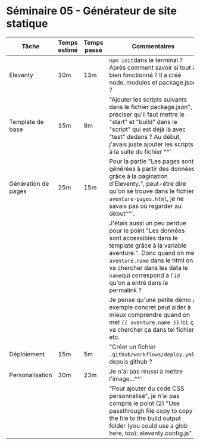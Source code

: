 # Séminaire 05 - Générateur de site statique

| Tâche               | Temps estimé | Temps passé | Commentaires                                                                                                                                                                                                                                                            |
| ------------------- | ------------ | ----------- | ----------------------------------------------------------------------------------------------------------------------------------------------------------------------------------------------------------------------------------------------------------------------- |
| Eleventy            | 10m          | 13m         | `npm init`dans le terminal ? Après comment savoir si tout a bien fonctionné ? Il a créé node_modules et package.json ?                                                                                                                                                  |
| Template de base    | 15m          | 8m          | "Ajouter les scripts suivants dans le fichier package.json", préciser qu'il faut mettre le "start" et "build" dans le "script" qui est déjà là avec "test" dedans ? Au début, j'avais juste ajouter les scripts à la suite du fichier ^^'                               |
| Génération de pages | 25m          | 15m         | Pour la partie "Les pages sont générées à partir des données grâce à la pagination d'Eleventy.", peut-être dire qu'on se trouve dans le fichier `aventure-pages.html`, je ne savais pas où regarder au début^^'.                                                        |
|                     |              |             | J'étais aussi un peu perdue pour le point "Les données sont accessibles dans le template grâce à la variable aventure.". Donc quand on met `aventure.name` dans le html on va chercher dans les data le `name`qui correspond à l'`id` qu'on a entré dans le permalink ? |
|                     |              |             | Je pense qu'une petite démo / exemple concret peut aider à mieux comprendre quand on met `{{ aventure.name }}` ici, ça va chercher ça dans tel fichier, etc.                                                                                                            |
| Déploiement         | 15m          | 5m          |  "Créer un fichier `.github/workflows/deploy.yml`" depuis github ?                                                                                                                                                                                                                                                                       |
| Personalisation     | 30m          | 23m         | Je n'ai pas réussi à mettre l'image...^^'                                                                                                                                                                                                                               |
|||| "Pour ajouter du code CSS personnalisé", je n'ai pas compris le point (2) "Use passthrough file copy to copy the file to the build output folder (you could use a glob here, too): eleventy.config.js"|
